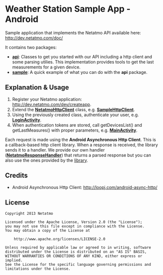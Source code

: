 Weather Station Sample App - Android
========

Sample application that implements the Netatmo API available here: http://dev.netatmo.com/doc/

It contains two packages:
 * [__api__][1]: Classes to get you started with our API including a http client and some parsing utilies. This implementation provides tools to get the last measurements for a given device.
 * [__sample__][2]: A quick example of what you can do with the __api__ package.


Explanation & Usage
--------

1. Register your Netatmo application: http://dev.netatmo.com/dev/createapp.
2. Extend the [__NetatmoHttpClient__][3] class, e.g. [__SampleHttpClient__][4].
3. Using the previously created class, authenticate your user, e.g. [__LoginActivity__][5].
4. When authentication tokens are stored, call getDevicesList() and getLastMeasures() with proper parameters, e.g. [__MainActivity__][6].

Each request is made using the __Android Asynchronous Http Client__. This is a callback-based http client library. When a response is received, the library sends it to a handler. We provide our own handler ([__NetatmoResponseHandler__][7]) that returns a parsed response but you can also use the ones provided by the [library][8]. 



Credits
--------
 * Android Asynchronous Http Client: http://loopj.com/android-async-http/


License
--------

    Copyright 2013 Netatmo

    Licensed under the Apache License, Version 2.0 (the "License");
    you may not use this file except in compliance with the License.
    You may obtain a copy of the License at

        http://www.apache.org/licenses/LICENSE-2.0

    Unless required by applicable law or agreed to in writing, software
    distributed under the License is distributed on an "AS IS" BASIS,
    WITHOUT WARRANTIES OR CONDITIONS OF ANY KIND, either express or implied.
    See the License for the specific language governing permissions and
    limitations under the License.

[1]: src/com/netatmo/weatherstation/api/
[2]: src/com/netatmo/weatherstation/sample/
[3]: src/com/netatmo/weatherstation/api/NetatmoHttpClient.java
[4]: src/com/netatmo/weatherstation/sample/SampleHttpClient.java
[5]: src/com/netatmo/weatherstation/sample/LoginActivity.java
[6]: src/com/netatmo/weatherstation/sample/MainActivity.java
[7]: src/com/netatmo/weatherstation/api/NetatmoResponseHandler.java
[8]: http://loopj.com/android-async-http/doc/com/loopj/android/http/AsyncHttpResponseHandler.html
